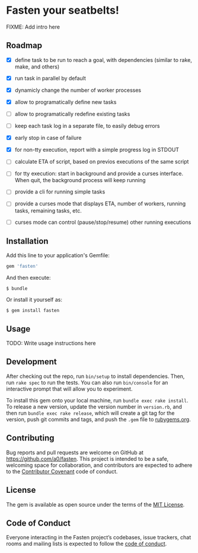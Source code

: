 # Fasten your seatbelts!

FIXME: Add intro here

## Roadmap

- [x] define task to be run to reach a goal, with dependencies (similar to rake, make, and others)
- [x] run task in parallel by default
- [x] dynamicly change the number of worker processes
- [x] allow to programatically define new tasks
- [ ] allow to programatically redefine existing tasks
- [ ] keep each task log in a separate file, to easily debug errors
- [x] early stop in case of failure
- [x] for non-tty execution, report with a simple progress log in STDOUT
- [ ] calculate ETA of script, based on previos executions of the same script
- [ ] for tty execution: start in background and provide a curses interface. When quit, the background process will keep running
- [ ] provide a cli for running simple tasks
- [ ] provide a curses mode that displays ETA, number of workers, running tasks, remaining tasks, etc.
- [ ] curses mode can control (pause/stop/resume) other running executions


## Installation

Add this line to your application's Gemfile:

```ruby
gem 'fasten'
```

And then execute:

    $ bundle

Or install it yourself as:

    $ gem install fasten

## Usage

TODO: Write usage instructions here

## Development

After checking out the repo, run `bin/setup` to install dependencies. Then, run `rake spec` to run the tests. You can also run `bin/console` for an interactive prompt that will allow you to experiment.

To install this gem onto your local machine, run `bundle exec rake install`. To release a new version, update the version number in `version.rb`, and then run `bundle exec rake release`, which will create a git tag for the version, push git commits and tags, and push the `.gem` file to [rubygems.org](https://rubygems.org).

## Contributing

Bug reports and pull requests are welcome on GitHub at https://github.com/a0/fasten. This project is intended to be a safe, welcoming space for collaboration, and contributors are expected to adhere to the [Contributor Covenant](http://contributor-covenant.org) code of conduct.

## License

The gem is available as open source under the terms of the [MIT License](https://opensource.org/licenses/MIT).

## Code of Conduct

Everyone interacting in the Fasten project’s codebases, issue trackers, chat rooms and mailing lists is expected to follow the [code of conduct](https://github.com/a0/fasten/blob/master/CODE_OF_CONDUCT.md).
